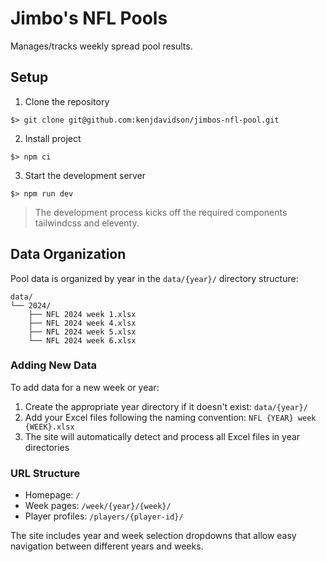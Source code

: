 # Jimbo's NFL Pools

Manages/tracks weekly spread pool results.

## Setup

1. Clone the repository

```
$> git clone git@github.com:kenjdavidson/jimbos-nfl-pool.git
```

2. Install project

```
$> npm ci
```

3. Start the development server

```
$> npm run dev
```

> The development process kicks off the required components tailwindcss and eleventy.

## Data Organization

Pool data is organized by year in the `data/{year}/` directory structure:

```
data/
└── 2024/
    ├── NFL 2024 week 1.xlsx
    ├── NFL 2024 week 4.xlsx
    ├── NFL 2024 week 5.xlsx
    └── NFL 2024 week 6.xlsx
```

### Adding New Data

To add data for a new week or year:

1. Create the appropriate year directory if it doesn't exist: `data/{year}/`
2. Add your Excel files following the naming convention: `NFL {YEAR} week {WEEK}.xlsx`
3. The site will automatically detect and process all Excel files in year directories

### URL Structure

- Homepage: `/`
- Week pages: `/week/{year}/{week}/`
- Player profiles: `/players/{player-id}/`

The site includes year and week selection dropdowns that allow easy navigation between different years and weeks.
